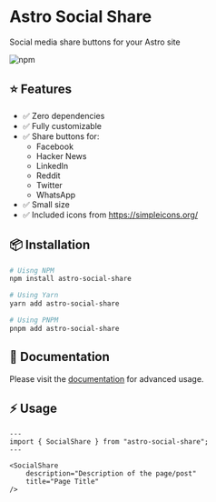 # Astro Social Share

Social media share buttons for your Astro site 

![npm](https://img.shields.io/npm/v/astro-social-share)

## ⭐ Features
* ✅ Zero dependencies
* ✅ Fully customizable
* ✅ Share buttons for:
  * Facebook
  * Hacker News
  * LinkedIn
  * Reddit
  * Twitter
  * WhatsApp
* ✅ Small size
* ✅ Included icons from https://simpleicons.org/

## 📦 Installation

```bash
# Uisng NPM
npm install astro-social-share

# Using Yarn
yarn add astro-social-share

# Using PNPM
pnpm add astro-social-share
```

## 📖 Documentation

Please visit the [documentation](https://astro-social-share.mckerlie.com) for advanced usage.

## ⚡ Usage

```astro
---
import { SocialShare } from "astro-social-share";
---

<SocialShare
    description="Description of the page/post"
    title="Page Title"
/>
```

